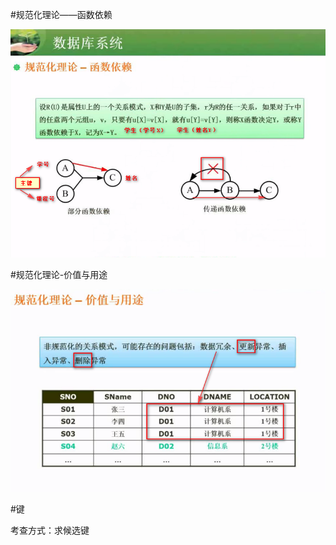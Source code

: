 #规范化理论——函数依赖

![](/imgs/1.4.5-1规范化理论.png)

#规范化理论-价值与用途

![](/imgs/1.4.5-2规范化理论价值与用途.png)

#键

考查方式：求候选键



